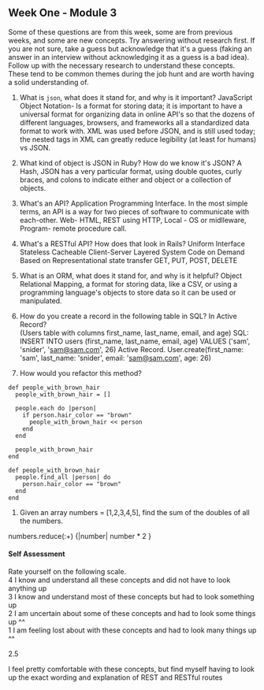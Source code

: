 ## Week One - Module 3

Some of these questions are from this week, some are from previous weeks, and some are new concepts. Try answering without research first. If you are not sure, take a guess but acknowledge that it's a guess (faking an answer in an interview without acknowledging it as a guess is a bad idea). Follow up with the necessary research to understand these concepts. These tend to be common themes during the job hunt and are worth having a solid understanding of.

1. What is `json`, what does it stand for, and why is it important?
JavaScript Object Notation- Is a format for storing data; it is important to have a universal format for organizing data in online API's so that the dozens of different languages, browsers, and frameworks all a standardized data format to work with. XML was used before JSON, and is still used today; the nested tags in XML can greatly reduce legibility (at least for humans) vs JSON.
1. What kind of object is JSON in Ruby? How do we know it's JSON?
A Hash, JSON has a very particular format, using double quotes, curly braces, and colons to indicate either and object or a collection of objects.
1. What's an API?
Application Programming Interface. In the most simple terms, an API is a way for two pieces of software to communicate with each-other. Web- HTML, REST using HTTP, Local - OS or midlleware, Program- remote procedure call.
1. What's a RESTful API? How does that look in Rails?
Uniform Interface
Stateless
Cacheable
Client-Server
Layered System
Code on Demand
Based on Representational state transfer
GET, PUT, POST, DELETE


1. What is an ORM, what does it stand for, and why is it helpful?
Object Relational Mapping, a format for storing data, like a CSV, or using a programming language's objects to store data so it can be used or manipulated.
1. How do you create a record in the following table in SQL? In Active Record?   
   (Users table with columns first_name, last_name, email, and age)
   SQL: INSERT INTO users (first_name, last_name, email, age) VALUES ('sam', 'snider', 'sam@sam.com', 26)
   Active Record. User.create(first_name: 'sam', last_name: 'snider', email: 'sam@sam.com', age: 26)
1. How would you refactor this method?

```
def people_with_brown_hair
  people_with_brown_hair = []

  people.each do |person|
    if person.hair_color == "brown"
      people_with_brown_hair << person
    end
  end

  people_with_brown_hair
end
```
```
def people_with_brown_hair
  people.find_all |person| do
    person.hair_color == "brown"
  end
end
```
1. Given an array numbers = [1,2,3,4,5], find the sum of the doubles of all the numbers. 

numbers.reduce(:+) {|number| number * 2 }

#### Self Assessment  
Rate yourself on the following scale.  
4  I know and understand all these concepts and did not have to look anything up  
3  I know and understand most of these concepts but had to look something up  
2  I am uncertain about some of these concepts and had to look some things up ^^  
1  I am feeling lost about with these concepts and had to look many things up ^^  

2.5

I feel pretty comfortable with these concepts, but find myself having to look up the exact wording and explanation of REST and RESTful routes
